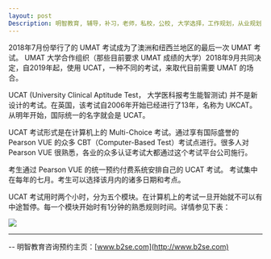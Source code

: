 ```yaml
---
layout: post
Description: 明智教育, 辅导，补习，老师，私校，公校, 大学选择，工作规划，从业规划，天才儿童是浮云，澳洲学生挫折教育，儿童空间推理，空间理解能力， Universities Selection, Career Education, Career Advisors, Guidance, Private Schools, Selective Schools, Writing tutoring, Interviews tutoring, Resume Writing, Spatial skills, Failures help gifted children，2018 NAPLAN, writing declines, NAPLAN Online controvercy, Critical and creative thinking involves reasoning, using and analysing evidence, and applying knowledge to find creative solutions to complex problems；Verbal Reasoning, Decision Making, Quantitative Reasoning, Abstract Reasoning, Situational Judgement
---
```


2018年7月份举行了的 UMAT 考试成为了澳洲和纽西兰地区的最后一次 UMAT 考试。 UMAT 大学合作组织（那些目前要求 UMAT 成绩的大学）2018年9月共同决定，自2019年起，使用 UCAT，一种不同的考试，来取代目前需要 UMAT 的场合。

UCAT (University Clinical Aptitude Test， 大学医科报考生能智测试) 并不是新设计的考试。在英国，该考试自2006年开始已经进行了13年，名称为 UKCAT。从明年开始，国际统一的名字就会是 UCAT。

UCAT 考试形式是在计算机上的 Multi-Choice 考试。通过享有国际盛誉的 Pearson VUE 的众多 CBT（Computer-Based Test）考试点进行。很多人对 Pearson VUE 很熟悉，各业的众多认证考试大都通过这个考试平台公司施行。

考生通过 Pearson VUE 的统一预约付费系统安排自己的 UCAT 考试。 考试集中在每年的七月。考生可以选择该月内的诸多日期和考点。

UCAT 考试用时两个小时，分为五个模块。在计算机上的考试一旦开始就不可以有中途暂停。每一个模块开始时有1分钟的熟悉规则时间。详情参见下表：

![](http://www.b2se.com/blog/images/UCAT.jpg)





	
--------
-- 明智教育咨询预约主页：[www.b2se.com](http://www.b2se.com)

